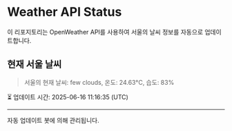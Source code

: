 
# Weather API Status

이 리포지토리는 OpenWeather API를 사용하여 서울의 날씨 정보를 자동으로 업데이트합니다.

## 현재 서울 날씨
> 서울의 현재 날씨: few clouds, 온도: 24.63°C, 습도: 83%

⏳ 업데이트 시간: 2025-06-16 11:16:35 (UTC)

---
자동 업데이트 봇에 의해 관리됩니다.
